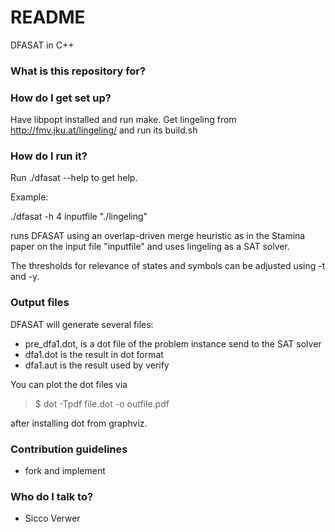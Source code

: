 # README #

DFASAT in C++

### What is this repository for? ###



### How do I get set up? ###

Have libpopt installed and run make. Get lingeling from http://fmv.jku.at/lingeling/ and run its build.sh

### How do I run it? ###

Run ./dfasat --help to get help.

Example:

./dfasat -h 4 inputfile "./lingeling"

runs DFASAT using an overlap-driven merge heuristic as in the Stamina paper on the input file "inputfile" and uses lingeling as a SAT solver.

The thresholds for relevance of states and symbols can be adjusted using -t and -y.

### Output files ###

DFASAT will generate several files:

* pre_dfa1.dot, is a dot file of the problem instance send to the SAT solver
* dfa1.dot is the result in dot format
* dfa1.aut is the result used by verify

You can plot the dot files via

> $ dot -Tpdf file.dot -o outfile.pdf

after installing dot from graphviz.

### Contribution guidelines ###

* fork and implement


### Who do I talk to? ###

* Sicco Verwer